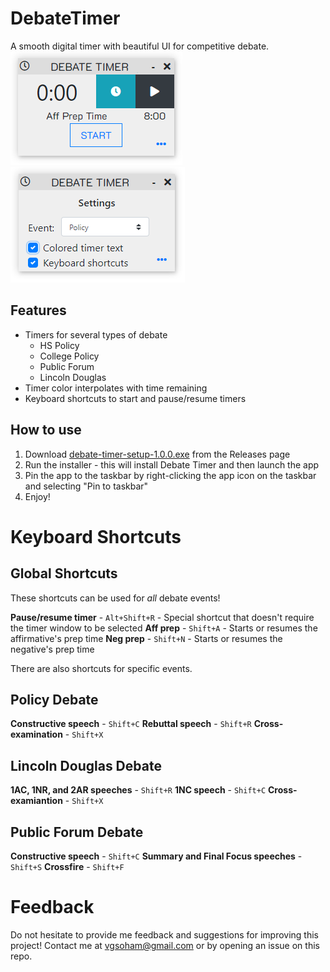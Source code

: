 # DebateTimer
A smooth digital timer with beautiful UI for competitive debate.
![Timer Image 1](assets/img1.png)
![Timer Image 1](assets/img2.png)
## Features
- Timers for several types of debate
  - HS Policy
  - College Policy
  - Public Forum
  - Lincoln Douglas
 - Timer color interpolates with time remaining
 - Keyboard shortcuts to start and pause/resume timers

## How to use
1. Download [debate-timer-setup-1.0.0.exe](https://github.com/Matrix4f/DebateTimer/releases/download/1.0.0/debate-timer-setup-1.0.0.exe) from the Releases page
2. Run the installer - this will install Debate Timer and then launch the app
3. Pin the app to the taskbar by right-clicking the app icon on the taskbar and selecting "Pin to taskbar"
4. Enjoy!

#  Keyboard Shortcuts
## Global Shortcuts
These shortcuts can be used for *all* debate events!

**Pause/resume timer** - `Alt+Shift+R` - Special shortcut that doesn't require the timer window to be selected
**Aff prep** - `Shift+A` - Starts or resumes the affirmative's prep time
**Neg prep** - `Shift+N` - Starts or resumes the negative's prep time

There are also shortcuts for specific events.

## Policy Debate
**Constructive speech** - `Shift+C`
**Rebuttal speech** - `Shift+R`
**Cross-examination** - `Shift+X`
## Lincoln Douglas Debate
**1AC, 1NR, and 2AR speeches** - `Shift+R`
**1NC speech** - `Shift+C`
**Cross-examiantion** - `Shift+X`
## Public Forum Debate
**Constructive speech** - `Shift+C`
**Summary and Final Focus speeches** - `Shift+S`
**Crossfire** - `Shift+F`
# Feedback
Do not hesitate to provide me feedback and suggestions for improving this project!
Contact me at vgsoham@gmail.com or by opening an issue on this repo.

